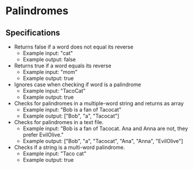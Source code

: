 # Palindromes

## Specifications

* Returns false if a word does not equal its reverse
  * Example input: "cat"
  * Example output: false
* Returns true if a word equals its reverse
  * Example input: "mom"
  * Example output: true
* Ignores case when checking if word is a palindrome
  * Example input: "TacoCat"
  * Example output: true
* Checks for palindromes in a multiple-word string and returns as array
  * Example input: "Bob is a fan of Tacocat"
  * Example output: ["Bob", "a", "Tacocat"]
* Checks for palindromes in a text file.
  * Example input: "Bob is a fan of Tacocat. Ana and Anna are not, they prefer EvilOlive."
  * Example output: ["Bob", "a", "Tacocat", "Ana", "Anna", "EvilOlive"]
* Checks if a string is a multi-word palindrome.
  * Example input: "Taco cat"
  * Example output: true

